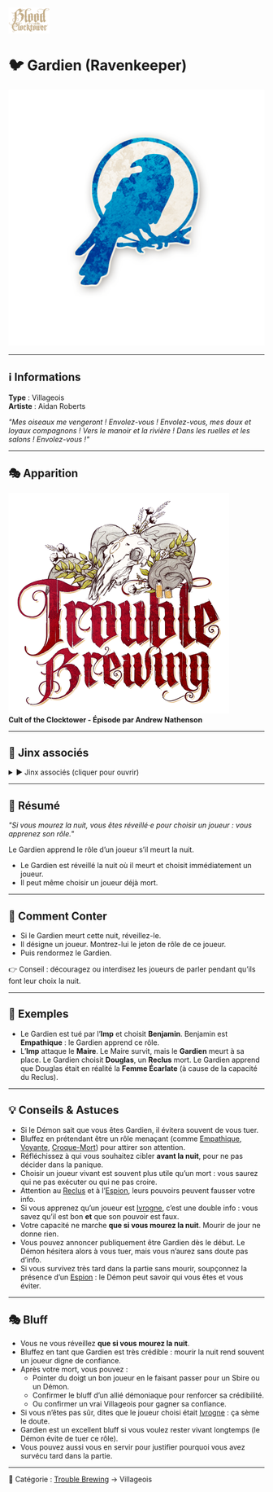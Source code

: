 <p align="left">
  <a href="/botc-fr-bambi/">
    <img src="../images/logo.png" alt="Accueil BotC FR" width="80">
  </a>
</p>

# 🐦 Gardien (Ravenkeeper)

![Gardien](../images/Icon_ravenkeeper.png)

---

## ℹ️ Informations  
**Type** : Villageois  
**Artiste** : Aidan Roberts  

*"Mes oiseaux me vengeront ! Envolez-vous ! Envolez-vous, mes doux et loyaux compagnons ! Vers le manoir et la rivière ! Dans les ruelles et les salons ! Envolez-vous !"*  

---

## 🎭 Apparition  
![Trouble Brewing](../images/Logo_trouble_brewing.png)  
**Cult of the Clocktower - Épisode par Andrew Nathenson**

---

## 🔀 Jinx associés  

<details>
<summary>▶️ Jinx associés (cliquer pour ouvrir)</summary>

- ![Leviathan](../images/Icon_leviathan-1.png) [**Léviathan**](../roles_experimentaux/leviathan.md)  
*Chaque nuit*, le Léviathan choisit un joueur vivant (différent des nuits précédentes) : un **Gardien** choisi utilise sa capacité mais **ne meurt pas**.  

- ![Riot](../images/Icon_riot.png) [**Émeute**](../roles_experimentaux/riot.md)  
*Chaque nuit*, l’Émeute choisit un joueur bon vivant (différent des nuits précédentes) : un **Gardien** choisi utilise sa capacité mais **ne meurt pas**.  

</details>

---

## 📖 Résumé  
*"Si vous mourez la nuit, vous êtes réveillé·e pour choisir un joueur : vous apprenez son rôle."*  

Le Gardien apprend le rôle d’un joueur s’il meurt la nuit.  

- Le Gardien est réveillé la nuit où il meurt et choisit immédiatement un joueur.  
- Il peut même choisir un joueur déjà mort.  

---

## 🎲 Comment Conter
- Si le Gardien meurt cette nuit, réveillez-le.  
- Il désigne un joueur. Montrez-lui le jeton de rôle de ce joueur.  
- Puis rendormez le Gardien.  

👉 Conseil : découragez ou interdisez les joueurs de parler pendant qu’ils font leur choix la nuit.  

---

## 🧩 Exemples  
- Le Gardien est tué par l’**Imp** et choisit **Benjamin**. Benjamin est **Empathique** : le Gardien apprend ce rôle.  
- L’**Imp** attaque le **Maire**. Le Maire survit, mais le **Gardien** meurt à sa place. Le Gardien choisit **Douglas**, un **Reclus** mort. Le Gardien apprend que Douglas était en réalité la **Femme Écarlate** (à cause de la capacité du Reclus).  

---

## 💡 Conseils & Astuces  
- Si le Démon sait que vous êtes Gardien, il évitera souvent de vous tuer.  
- Bluffez en prétendant être un rôle menaçant (comme [Empathique](empathique.md), [Voyante](voyante.md), [Croque-Mort](croquemort.md)) pour attirer son attention.  
- Réfléchissez à qui vous souhaitez cibler **avant la nuit**, pour ne pas décider dans la panique.  
- Choisir un joueur vivant est souvent plus utile qu’un mort : vous saurez qui ne pas exécuter ou qui ne pas croire.  
- Attention au [Reclus](reclus.md) et à l’[Espion](espion.md), leurs pouvoirs peuvent fausser votre info.  
- Si vous apprenez qu’un joueur est [Ivrogne](ivrogne.md), c’est une double info : vous savez qu’il est bon **et** que son pouvoir est faux.  
- Votre capacité ne marche **que si vous mourez la nuit**. Mourir de jour ne donne rien.  
- Vous pouvez annoncer publiquement être Gardien dès le début. Le Démon hésitera alors à vous tuer, mais vous n’aurez sans doute pas d’info.  
- Si vous survivez très tard dans la partie sans mourir, soupçonnez la présence d’un [Espion](espion.md) : le Démon peut savoir qui vous êtes et vous éviter.  

---

## 🎭 Bluff  
- Vous ne vous réveillez **que si vous mourez la nuit**.  
- Bluffez en tant que Gardien est très crédible : mourir la nuit rend souvent un joueur digne de confiance.  
- Après votre mort, vous pouvez :  
  - Pointer du doigt un bon joueur en le faisant passer pour un Sbire ou un Démon.  
  - Confirmer le bluff d’un allié démoniaque pour renforcer sa crédibilité.  
  - Ou confirmer un vrai Villageois pour gagner sa confiance.  
- Si vous n’êtes pas sûr, dites que le joueur choisi était [Ivrogne](ivrogne.md) : ça sème le doute.  
- Gardien est un excellent bluff si vous voulez rester vivant longtemps (le Démon évite de tuer ce rôle).  
- Vous pouvez aussi vous en servir pour justifier pourquoi vous avez survécu tard dans la partie.  

---

📂 Catégorie : [Trouble Brewing](../trouble_brewing.md) → Villageois
